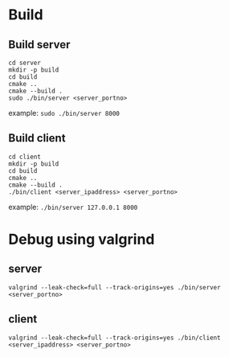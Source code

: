 # Build
## Build server
```
cd server
mkdir -p build
cd build
cmake ..
cmake --build .
sudo ./bin/server <server_portno>
```
example: ``sudo ./bin/server 8000``
## Build client
```
cd client
mkdir -p build
cd build
cmake ..
cmake --build .
./bin/client <server_ipaddress> <server_portno>
```
example: ``./bin/server 127.0.0.1 8000``


# Debug using valgrind
## server
``valgrind --leak-check=full --track-origins=yes ./bin/server <server_portno>``
## client
``valgrind --leak-check=full --track-origins=yes ./bin/client <server_ipaddress> <server_portno>``
